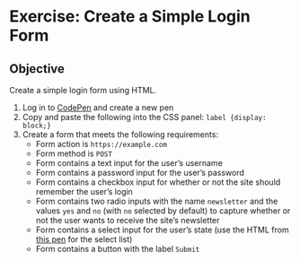 # Exercise: Create a Simple Login Form

## Objective

Create a simple login form using HTML.

1. Log in to [CodePen](http://codepen.io) and create a new pen
1. Copy and paste the following into the CSS panel: `label {display: block;}`
1. Create a form that meets the following requirements:
    - Form action is `https://example.com`
    - Form method is `POST`
    - Form contains a text input for the user’s username
    - Form contains a password input for the user’s password
    - Form contains a checkbox input for whether or not the site should remember the user’s login
    - Form contains two radio inputs with the name `newsletter` and the values `yes` and `no` (with `no` selected by default) to capture whether or not the user wants to receive the site’s newsletter
    - Form contains a select input for the user’s state (use the HTML from [this pen](http://codepen.io/segdeha/pen/gMpqdY?editors=1000) for the select list)
    - Form contains a button with the label `Submit`
